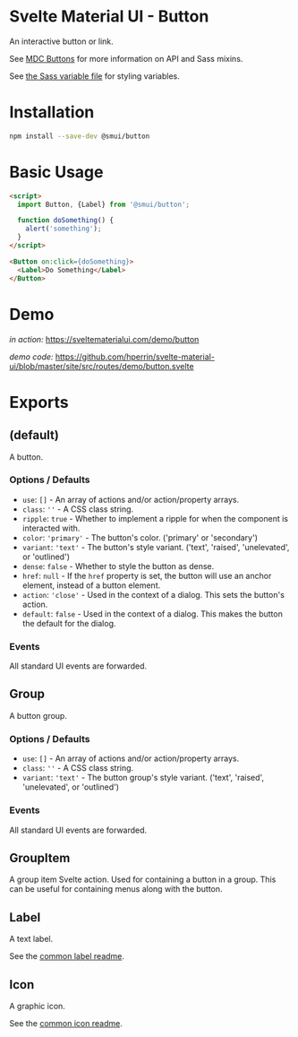 # Svelte Material UI - Button

An interactive button or link.

See [MDC Buttons](https://material.io/develop/web/components/buttons/) for more information on API and Sass mixins.

See [the Sass variable file](https://github.com/material-components/material-components-web/blob/v3.1.1/packages/mdc-button/_variables.scss) for styling variables.

# Installation

```sh
npm install --save-dev @smui/button
```

# Basic Usage

```html
<script>
  import Button, {Label} from '@smui/button';

  function doSomething() {
    alert('something');
  }
</script>

<Button on:click={doSomething}>
  <Label>Do Something</Label>
</Button>
```

# Demo

*in action:* https://sveltematerialui.com/demo/button

*demo code:* https://github.com/hperrin/svelte-material-ui/blob/master/site/src/routes/demo/button.svelte

# Exports

## (default)

A button.

### Options / Defaults

* `use`: `[]` - An array of actions and/or action/property arrays.
* `class`: `''` - A CSS class string.
* `ripple`: `true` - Whether to implement a ripple for when the component is interacted with.
* `color`: `'primary'` - The button's color. ('primary' or 'secondary')
* `variant`: `'text'` - The button's style variant. ('text', 'raised', 'unelevated', or 'outlined')
* `dense`: `false` - Whether to style the button as dense.
* `href`: `null` - If the `href` property is set, the button will use an anchor element, instead of a button element.
* `action`: `'close'` - Used in the context of a dialog. This sets the button's action.
* `default`: `false` - Used in the context of a dialog. This makes the button the default for the dialog.

### Events

All standard UI events are forwarded.

## Group

A button group.

### Options / Defaults

* `use`: `[]` - An array of actions and/or action/property arrays.
* `class`: `''` - A CSS class string.
* `variant`: `'text'` - The button group's style variant. ('text', 'raised', 'unelevated', or 'outlined')

### Events

All standard UI events are forwarded.

## GroupItem

A group item Svelte action. Used for containing a button in a group. This can be useful for containing menus along with the button.

## Label

A text label.

See the [common label readme](https://github.com/hperrin/svelte-material-ui/blob/master/common/README.md#label).

## Icon

A graphic icon.

See the [common icon readme](https://github.com/hperrin/svelte-material-ui/blob/master/common/README.md#icon).